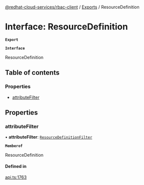 [@redhat-cloud-services/rbac-client](../README.md) / [Exports](../modules.md) / ResourceDefinition

# Interface: ResourceDefinition

**`Export`**

**`Interface`**

ResourceDefinition

## Table of contents

### Properties

- [attributeFilter](ResourceDefinition.md#attributefilter)

## Properties

### attributeFilter

• **attributeFilter**: [`ResourceDefinitionFilter`](ResourceDefinitionFilter.md)

**`Memberof`**

ResourceDefinition

#### Defined in

[api.ts:1763](https://github.com/RedHatInsights/javascript-clients/blob/master/packages/rbac/api.ts#L1763)
